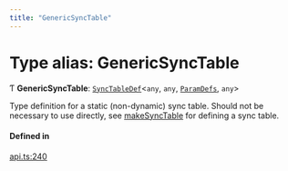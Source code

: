 ```yaml
---
title: "GenericSyncTable"
---
```

# Type alias: GenericSyncTable

Ƭ **GenericSyncTable**: [`SyncTableDef`](../interfaces/SyncTableDef.md)<`any`, `any`, [`ParamDefs`](ParamDefs.md), `any`\>

Type definition for a static (non-dynamic) sync table.
Should not be necessary to use directly, see [makeSyncTable](../functions/makeSyncTable.md)
for defining a sync table.

#### Defined in

[api.ts:240](https://github.com/coda/packs-sdk/blob/main/api.ts#L240)

